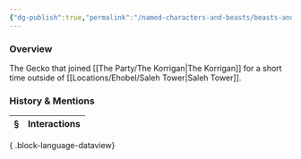 ```yaml
---
{"dg-publish":true,"permalink":"/named-characters-and-beasts/beasts-and-animals/mannnnnn/","tags":["NPC"],"updated":"2025-06-10T19:04:24.549+01:00"}
---
```



### Overview
The Gecko that joined [[The Party/The Korrigan\|The Korrigan]] for a short time outside of [[Locations/Ehobel/Saleh Tower\|Saleh Tower]].

### History & Mentions
| § | Interactions |
| - | ------------ |

{ .block-language-dataview}